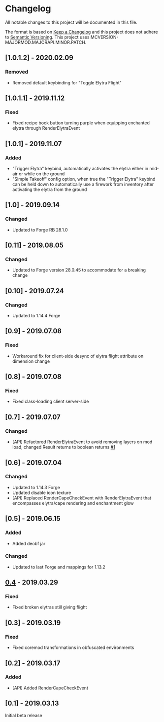 # Changelog
All notable changes to this project will be documented in this file.

The format is based on [Keep a Changelog](http://keepachangelog.com/en/1.0.0/) and this project does not adhere to [Semantic Versioning](http://semver.org/spec/v2.0.0.html).
This project uses MCVERSION-MAJORMOD.MAJORAPI.MINOR.PATCH.

## [1.0.1.2] - 2020.02.09
### Removed
- Removed default keybinding for "Toggle Elytra Flight"

## [1.0.1.1] - 2019.11.12
### Fixed
- Fixed recipe book button turning purple when equipping enchanted elytra through RenderElytraEvent

## [1.0.1] - 2019.11.07
### Added
- "Trigger Elytra" keybind, automatically activates the elytra either in mid-air or while on the ground
- "Simple Takeoff" config option, when true the "Trigger Elytra" keybind can be held down to automatically use a firework from inventory after activating the elytra from the ground

## [1.0] - 2019.09.14
### Changed
- Updated to Forge RB 28.1.0

## [0.11] - 2019.08.05
### Changed
- Updated to Forge version 28.0.45 to accommodate for a breaking change

## [0.10] - 2019.07.24
### Changed
- Updated to 1.14.4 Forge

## [0.9] - 2019.07.08
### Fixed
- Workaround fix for client-side desync of elytra flight attribute on dimension change

## [0.8] - 2019.07.08
### Fixed
- Fixed class-loading client server-side

## [0.7] - 2019.07.07
### Changed
- [API] Refactored RenderElytraEvent to avoid removing layers on mod load, changed Result returns to boolean returns [#1](https://github.com/TheIllusiveC4/Caelus/issues/1)

## [0.6] - 2019.07.04
### Changed
- Updated to 1.14.3 Forge
- Updated disable icon texture
- [API] Replaced RenderCapeCheckEvent with RenderElytraEvent that encompasses elytra/cape rendering and enchantment glow

## [0.5] - 2019.06.15
### Added
- Added deobf jar

### Changed
- Updated to last Forge and mappings for 1.13.2

## [0.4](https://github.com/TheIllusiveC4/Caelus/compare/cc44c517e2b5617b1a931471cade368eafc8f860...master) - 2019.03.29
### Fixed
- Fixed broken elytras still giving flight

## [0.3] - 2019.03.19
### Fixed
- Fixed coremod transformations in obfuscated environments

## [0.2] - 2019.03.17
### Added
- [API] Added RenderCapeCheckEvent

## [0.1] - 2019.03.13
Initial beta release